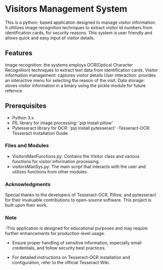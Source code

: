 # Visitors Management System

This is a python- based application designed to manage visitor information. It ultilizes image recognition techniques to extract visitor id numbers from identification cards, for security reasons. This system is user friendly and allows quick and easy input of visitor details.

## Features

Image recognition: the systems employs OCR(Optical Character Recognition) techniques to extract text data from identification cards.
Visitor information management: captures visitor details
User interaction: provides an interactive menu for selecting the reason of the visit.
Data storage: stores visitor information in a binary using the pickle module for future refernce 

## Prerequisites 
- Python 3.x
- PIL library for image processing: 'pip install pillow'
- Pytesseract library for OCR: 'pip install pytesseract'
-Tesseract-OCR: Tesseract Installation Guide

### Files and Modules
- VisitorsManFunctions.py: Contains the Visitor class and various functions for      visitor information processing.
- visitorsManSys.py: The main script that interacts with the user and utilizes functions from other modules.

### Acknowledgments
Special thanks to the developers of Tesseract-OCR, Pillow, and pytesseract for their invaluable contributions to open-source software. This project is built upon their work.

### Note

-This application is designed for educational purposes and may require further enhancements for production-level usage.

- Ensure proper handling of sensitive information, especially email credentials, and follow security best practices.

- For detailed instructions on Tesseract-OCR installation and configuration, refer to the official Tesseract Wiki.
